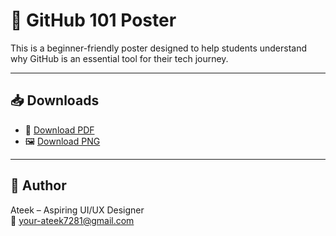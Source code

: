 # 📌 GitHub 101 Poster

This is a beginner-friendly poster designed to help students understand why GitHub is an essential tool for their tech journey.

---

## 📥 Downloads

- 📄 [Download PDF](https://raw.githubusercontent.com/Ateek7281/github-101-poster/main/github-101-poster.pdf)  
- 🖼️ [Download PNG](https://raw.githubusercontent.com/Ateek7281/github-101-poster/main/github-101-poster.png)

---

## 👤 Author
Ateek – Aspiring UI/UX Designer  
📧 your-ateek7281@gmail.com
